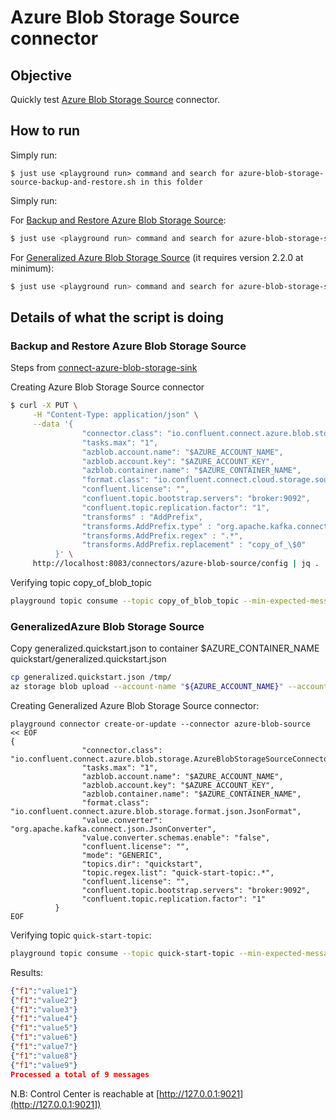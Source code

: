 # Azure Blob Storage Source connector



## Objective

Quickly test [Azure Blob Storage Source](https://docs.confluent.io/current/connect/kafka-connect-azure-blob-storage/source/index.html#az-blob-storage-source-connector-for-cp) connector.


## How to run

Simply run:

```
$ just use <playground run> command and search for azure-blob-storage-source-backup-and-restore.sh in this folder
```

Simply run:

For [Backup and Restore Azure Blob Storage Source](https://docs.confluent.io/kafka-connect-azure-blob-storage-source/current/backup-and-restore/index.html):

```bash
$ just use <playground run> command and search for azure-blob-storage-source-backup-and-restore.sh in this folder
```

For [Generalized Azure Blob Storage Source](https://docs.confluent.io/kafka-connect-azure-blob-storage-source/current/generalized/overview.html#) (it requires version 2.2.0 at minimum):

```bash
$ just use <playground run> command and search for azure-blob-storage-source-generalized.sh in this folder
```

## Details of what the script is doing

### Backup and Restore Azure Blob Storage Source 

Steps from [connect-azure-blob-storage-sink](connect/connect-azure-blob-storage-sink/README.md)


Creating Azure Blob Storage Source connector

```bash
$ curl -X PUT \
     -H "Content-Type: application/json" \
     --data '{
                "connector.class": "io.confluent.connect.azure.blob.storage.AzureBlobStorageSourceConnector",
                "tasks.max": "1",
                "azblob.account.name": "$AZURE_ACCOUNT_NAME",
                "azblob.account.key": "$AZURE_ACCOUNT_KEY",
                "azblob.container.name": "$AZURE_CONTAINER_NAME",
                "format.class": "io.confluent.connect.cloud.storage.source.format.CloudStorageAvroFormat",
                "confluent.license": "",
                "confluent.topic.bootstrap.servers": "broker:9092",
                "confluent.topic.replication.factor": "1",
                "transforms" : "AddPrefix",
                "transforms.AddPrefix.type" : "org.apache.kafka.connect.transforms.RegexRouter",
                "transforms.AddPrefix.regex" : ".*",
                "transforms.AddPrefix.replacement" : "copy_of_\$0"
          }' \
     http://localhost:8083/connectors/azure-blob-source/config | jq .
```

Verifying topic copy_of_blob_topic

```bash
playground topic consume --topic copy_of_blob_topic --min-expected-messages 3 --timeout 60
```


### GeneralizedAzure Blob Storage Source

Copy generalized.quickstart.json to container $AZURE_CONTAINER_NAME quickstart/generalized.quickstart.json

```bash
cp generalized.quickstart.json /tmp/
az storage blob upload --account-name "${AZURE_ACCOUNT_NAME}" --account-key "${AZURE_ACCOUNT_KEY}" --container-name "${AZURE_CONTAINER_NAME}" --name quickstart/generalized.quickstart.json --file /tmp/generalized.quickstart.json
```

Creating Generalized Azure Blob Storage Source connector:

```
playground connector create-or-update --connector azure-blob-source  << EOF
{
                "connector.class": "io.confluent.connect.azure.blob.storage.AzureBlobStorageSourceConnector",
                "tasks.max": "1",
                "azblob.account.name": "$AZURE_ACCOUNT_NAME",
                "azblob.account.key": "$AZURE_ACCOUNT_KEY",
                "azblob.container.name": "$AZURE_CONTAINER_NAME",
                "format.class": "io.confluent.connect.azure.blob.storage.format.json.JsonFormat",
                "value.converter": "org.apache.kafka.connect.json.JsonConverter",
                "value.converter.schemas.enable": "false",
                "confluent.license": "",
                "mode": "GENERIC",
                "topics.dir": "quickstart",
                "topic.regex.list": "quick-start-topic:.*",
                "confluent.license": "",
                "confluent.topic.bootstrap.servers": "broker:9092",
                "confluent.topic.replication.factor": "1"
          }
EOF
```

Verifying topic `quick-start-topic`:

```bash
playground topic consume --topic quick-start-topic --min-expected-messages 9 --timeout 60
```

Results:

```json
{"f1":"value1"}
{"f1":"value2"}
{"f1":"value3"}
{"f1":"value4"}
{"f1":"value5"}
{"f1":"value6"}
{"f1":"value7"}
{"f1":"value8"}
{"f1":"value9"}
Processed a total of 9 messages
```

N.B: Control Center is reachable at [http://127.0.0.1:9021](http://127.0.0.1:9021])
